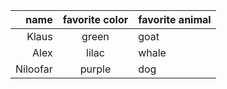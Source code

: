 | name | favorite color | favorite animal|
|-----:|:--------------:|:---------------|
| Klaus | green         | goat|
| Alex | lilac          | whale |
| Niloofar | purple | dog |
